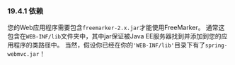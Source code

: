### 19.4.1 依赖

您的Web应用程序需要包含`freemarker-2.x.jar`才能使用FreeMarker。 通常这包含在`WEB-INF/lib`文件夹中，其中jar保证被Java EE服务器找到并添加到您的应用程序的类路径中。 当然，假设你已经在你的`'WEB-INF/lib'`目录下有了`spring-webmvc.jar`！

